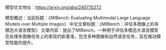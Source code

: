 模型论文地址：https://arxiv.org/abs/2407.15272

模型概述：当前标题：《MIBench: Evaluating Multimodal Large Language Models over Multiple Images》
中文文章标题：《MIBench：评估多图像上的多模态大语言模型》
文章内容：提出了MIBench，一种用于评估多模态大语言模型在处理多图像任务上的表现的新基准，包含多种图像和自然语言任务，旨在推动模型性能的提升。
